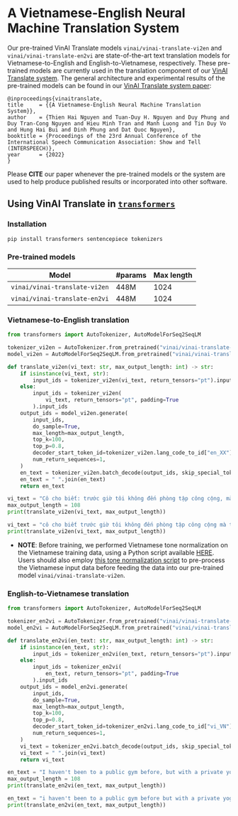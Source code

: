 # A Vietnamese-English Neural Machine Translation System

Our pre-trained VinAI Translate models `vinai/vinai-translate-vi2en` and `vinai/vinai-translate-en2vi` are state-of-the-art text translation models for Vietnamese-to-English and English-to-Vietnamese, respectively. These pre-trained models are currently used in the translation component of our [VinAI Translate system](https://vinai-translate.vinai.io). The general architecture and experimental results of the pre-trained models can be found in our [VinAI Translate system paper](https://openreview.net/forum?id=CRg-RaxKnai):

    @inproceedings{vinaitranslate,
    title     = {{A Vietnamese-English Neural Machine Translation System}},
    author    = {Thien Hai Nguyen and Tuan-Duy H. Nguyen and Duy Phung and Duy Tran-Cong Nguyen and Hieu Minh Tran and Manh Luong and Tin Duy Vo and Hung Hai Bui and Dinh Phung and Dat Quoc Nguyen},
    booktitle = {Proceedings of the 23rd Annual Conference of the International Speech Communication Association: Show and Tell (INTERSPEECH)},
    year      = {2022}
    }
    
Please **CITE** our paper whenever the pre-trained models or the system are used to help produce published results or incorporated into other software.


## Using VinAI Translate in [`transformers`](https://github.com/huggingface/transformers)

### Installation

    pip install transformers sentencepiece tokenizers
    
### Pre-trained models

Model | #params | Max length  
---|---|---
`vinai/vinai-translate-vi2en` | 448M | 1024  
`vinai/vinai-translate-en2vi` | 448M | 1024  

### Vietnamese-to-English translation

```python
from transformers import AutoTokenizer, AutoModelForSeq2SeqLM

tokenizer_vi2en = AutoTokenizer.from_pretrained("vinai/vinai-translate-vi2en", src_lang="vi_VN")
model_vi2en = AutoModelForSeq2SeqLM.from_pretrained("vinai/vinai-translate-vi2en")

def translate_vi2en(vi_text: str, max_output_length: int) -> str:
    if isinstance(vi_text, str):
        input_ids = tokenizer_vi2en(vi_text, return_tensors="pt").input_ids
    else:
        input_ids = tokenizer_vi2en(
            vi_text, return_tensors="pt", padding=True
        ).input_ids
    output_ids = model_vi2en.generate(
        input_ids,
        do_sample=True,
        max_length=max_output_length,
        top_k=100,
        top_p=0.8,
        decoder_start_token_id=tokenizer_vi2en.lang_code_to_id["en_XX"],
        num_return_sequences=1,
    )
    en_text = tokenizer_vi2en.batch_decode(output_ids, skip_special_tokens=True)
    en_text = " ".join(en_text)
    return en_text

vi_text = "Cô cho biết: trước giờ tôi không đến phòng tập công cộng, mà tập cùng giáo viên Yoga riêng hoặc tự tập ở nhà. Khi tập thể dục trong không gian riêng tư, tôi thoải mái dễ chịu hơn."
max_output_length = 108
print(translate_vi2en(vi_text, max_output_length))

vi_text = "cô cho biết trước giờ tôi không đến phòng tập công cộng mà tập cùng giáo viên yoga riêng hoặc tự tập ở nhà khi tập thể dục trong không gian riêng tư tôi thoải mái dễ chịu hơn"
print(translate_vi2en(vi_text, max_output_length))
```

- **NOTE**: Before training, we performed Vietnamese tone normalization on the Vietnamese training data, using a Python script available [HERE](https://github.com/VinAIResearch/BARTpho/blob/main/VietnameseToneNormalization.md). Users should also employ [this tone normalization script](https://github.com/VinAIResearch/BARTpho/blob/main/VietnameseToneNormalization.md) to pre-process the Vietnamese input data before feeding the data into our pre-trained model `vinai/vinai-translate-vi2en`.    

### English-to-Vietnamese translation

```python
from transformers import AutoTokenizer, AutoModelForSeq2SeqLM

tokenizer_en2vi = AutoTokenizer.from_pretrained("vinai/vinai-translate-en2vi", src_lang="en_XX")
model_en2vi = AutoModelForSeq2SeqLM.from_pretrained("vinai/vinai-translate-en2vi")

def translate_en2vi(en_text: str, max_output_length: int) -> str:
    if isinstance(en_text, str):
        input_ids = tokenizer_en2vi(en_text, return_tensors="pt").input_ids
    else:
        input_ids = tokenizer_en2vi(
            en_text, return_tensors="pt", padding=True
        ).input_ids
    output_ids = model_en2vi.generate(
        input_ids,
        do_sample=True,
        max_length=max_output_length,
        top_k=100,
        top_p=0.8,
        decoder_start_token_id=tokenizer_en2vi.lang_code_to_id["vi_VN"],
        num_return_sequences=1,
    )
    vi_text = tokenizer_en2vi.batch_decode(output_ids, skip_special_tokens=True)
    vi_text = " ".join(vi_text)
    return vi_text

en_text = "I haven't been to a public gym before, but with a private yoga teacher or at home. When I exercise in a private space, I feel more comfortable."
max_output_length = 108
print(translate_en2vi(en_text, max_output_length))

en_text = "i haven't been to a public gym before but with a private yoga teacher or at home when i exercise in a private space i feel more comfortable"
print(translate_en2vi(en_text, max_output_length))
```
